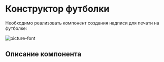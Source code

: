 Конструктор футболки
===

Необходимо реализовать компонент создания надписи для печати на футболке:

![picture-font](http://i.imgur.com/VAMgmrF.gif)

## Описание компонента
